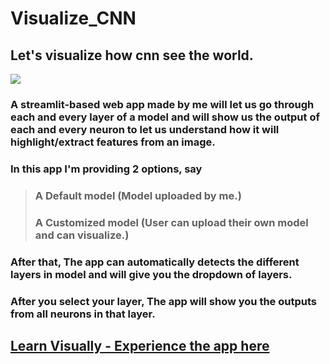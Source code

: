 # Visualize_CNN

## Let's visualize how cnn see the world.

![](https://external-content.duckduckgo.com/iu/?u=https%3A%2F%2F1.bp.blogspot.com%2F-hoMkm-o_Lis%2FV0j1PegTSRI%2FAAAAAAAAEGE%2FknUuQfffTbggINk49msVYwM70D2qL4sKgCLcB%2Fs1600%2Ftopological-visualisation-convolutional-neural-network.jpg&f=1&nofb=1)

### A streamlit-based web app made by me will let us go through each and every layer of a model and will show us the output of each and every neuron to let us understand how it will highlight/extract features from an image.

### In this app I'm providing 2 options, say
>  ###  A Default model (Model uploaded by me.)
> 
> ### A Customized model (User can upload their own model and can visualize.)
### After that, The app can automatically detects the different layers in model and will give you the dropdown of layers.
### After you select your layer, The app will show you the outputs from all neurons in that layer.
## [Learn Visually - Experience the app here](https://share.streamlit.io/saidileepkumarmukkamala/cnn_visualizer/main/CNN_Visualizer.py)
